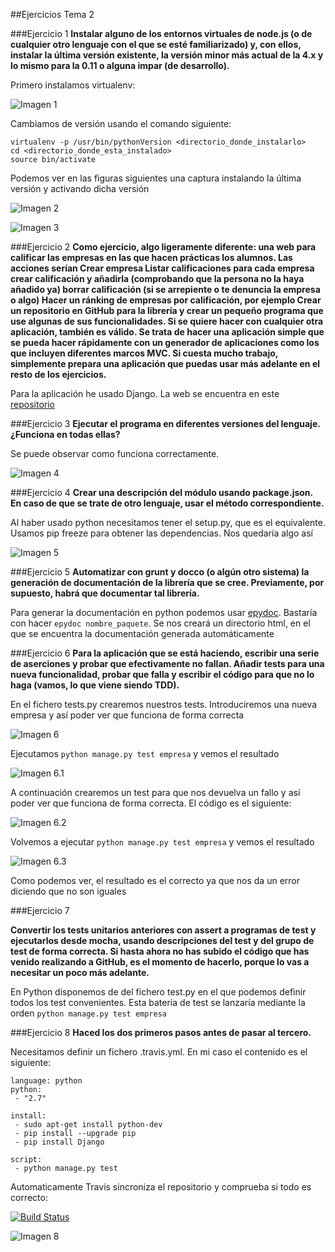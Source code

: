 ##Ejercicios Tema 2

###Ejercicio 1
**Instalar alguno de los entornos virtuales de node.js (o de cualquier otro lenguaje con el que se esté familiarizado) y, con ellos, instalar la última versión existente, la versión minor más actual de la 4.x y lo mismo para la 0.11 o alguna impar (de desarrollo).**

Primero instalamos virtualenv:

![Imagen 1](http://i64.tinypic.com/pbupy.png)

Cambiamos de versión usando el comando siguiente:
```
virtualenv -p /usr/bin/pythonVersion <directorio_donde_instalarlo>
cd <directorio_donde_esta_instalado>
source bin/activate
```
Podemos ver en las figuras siguientes una captura instalando la última versión y activando dicha versión

![Imagen 2](http://i63.tinypic.com/11jowty.png)

![Imagen 3](http://i64.tinypic.com/2ynkxv8.png)

###Ejercicio 2
**Como ejercicio, algo ligeramente diferente: una web para calificar las empresas en las que hacen prácticas los alumnos. Las acciones serían
Crear empresa
Listar calificaciones para cada empresa
crear calificación y añadirla (comprobando que la persona no la haya añadido ya)
borrar calificación (si se arrepiente o te denuncia la empresa o algo)
Hacer un ránking de empresas por calificación, por ejemplo
Crear un repositorio en GitHub para la librería y crear un pequeño programa que use algunas de sus funcionalidades.
Si se quiere hacer con cualquier otra aplicación, también es válido. Se trata de hacer una aplicación simple que se pueda hacer rápidamente con un generador de aplicaciones como los que incluyen diferentes marcos MVC. Si cuesta mucho trabajo, simplemente prepara una aplicación que puedas usar más adelante en el resto de los ejercicios.**

Para la aplicación he usado Django. La web se encuentra en este [repositorio](https://github.com/sergiocaceres/Ejercicio_Empresa_IV)

###Ejercicio 3
**Ejecutar el programa en diferentes versiones del lenguaje. ¿Funciona en todas ellas?**

Se puede observar como funciona correctamente.

![Imagen 4](http://i63.tinypic.com/11h8ck0.png)

###Ejercicio 4
**Crear una descripción del módulo usando package.json. En caso de que se trate de otro lenguaje, usar el método correspondiente.**

Al haber usado python necesitamos tener el setup.py, que es el equivalente. Usamos pip freeze para obtener las dependencias. Nos quedaría algo así

![Imagen 5](http://i64.tinypic.com/rbegxu.png)

###Ejercicio 5
**Automatizar con grunt y docco (o algún otro sistema) la generación de documentación de la librería que se cree. Previamente, por supuesto, habrá que documentar tal librería.**

Para generar la documentación en python podemos usar [epydoc](http://epydoc.sourceforge.net/). Bastaría con hacer ``` epydoc nombre_paquete ```. Se nos creará un directorio html, en el que se encuentra la documentación generada automáticamente

###Ejercicio 6
**Para la aplicación que se está haciendo, escribir una serie de aserciones y probar que efectivamente no fallan. Añadir tests para una nueva funcionalidad, probar que falla y escribir el código para que no lo haga (vamos, lo que viene siendo TDD).**

En el fichero tests.py crearemos nuestros tests. Introduciremos una nueva empresa y así poder ver que funciona de forma correcta

![Imagen 6](http://i68.tinypic.com/2m81pqr.png)

Ejecutamos ```python manage.py test empresa``` y vemos el resultado

![Imagen 6.1](http://i64.tinypic.com/wui4ht.png)

A continuación crearemos un test para que nos devuelva un fallo y así poder ver que funciona de forma correcta. El código es el siguiente:

![Imagen 6.2](http://i66.tinypic.com/11aj2tg.png)

Volvemos a ejecutar ```python manage.py test empresa``` y vemos el resultado

![Imagen 6.3](http://i64.tinypic.com/10ho8s9.png)

 Como podemos ver, el resultado es el correcto ya que nos da un error diciendo que no son iguales

###Ejercicio 7

**Convertir los tests unitarios anteriores con assert a programas de test y ejecutarlos desde mocha, usando descripciones del test y del grupo de test de forma correcta. Si hasta ahora no has subido el código que has venido realizando a GitHub, es el momento de hacerlo, porque lo vas a necesitar un poco más adelante.**

En Python disponemos de del fichero test.py en el que podemos definir todos los test convenientes. Esta batería de test se lanzaría mediante la orden ```python manage.py test empresa```


###Ejercicio 8
**Haced los dos primeros pasos antes de pasar al tercero.**

Necesitamos definir un fichero .travis.yml. En mi caso el contenido es el siguiente:

```
language: python
python:
 - "2.7"

install:
 - sudo apt-get install python-dev
 - pip install --upgrade pip 
 - pip install Django 

script:
 - python manage.py test
```

Automaticamente Travis sincroniza el repositorio y comprueba si todo es correcto:

[![Build Status](https://travis-ci.org/sergiocaceres/Ejercicio_Empresa_IV.svg?branch=master)](https://travis-ci.org/sergiocaceres/Ejercicio_Empresa_IV)

![Imagen 8](http://i64.tinypic.com/2j2fhhj.png)
